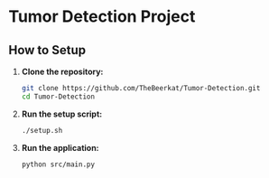 # Tumor Detection Project

## How to Setup

1. **Clone the repository:**
   ```bash
   git clone https://github.com/TheBeerkat/Tumor-Detection.git
   cd Tumor-Detection
   ```

2. **Run the setup script:**
   ```bash
   ./setup.sh
   ```

3. **Run the application:**
   ```bash
   python src/main.py
   ```
